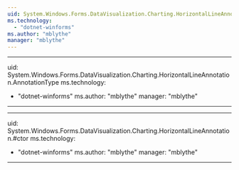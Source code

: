 ```yaml
---
uid: System.Windows.Forms.DataVisualization.Charting.HorizontalLineAnnotation
ms.technology: 
  - "dotnet-winforms"
ms.author: "mblythe"
manager: "mblythe"
---
```


---
uid: System.Windows.Forms.DataVisualization.Charting.HorizontalLineAnnotation.AnnotationType
ms.technology: 
  - "dotnet-winforms"
ms.author: "mblythe"
manager: "mblythe"
---

---
uid: System.Windows.Forms.DataVisualization.Charting.HorizontalLineAnnotation.#ctor
ms.technology: 
  - "dotnet-winforms"
ms.author: "mblythe"
manager: "mblythe"
---
